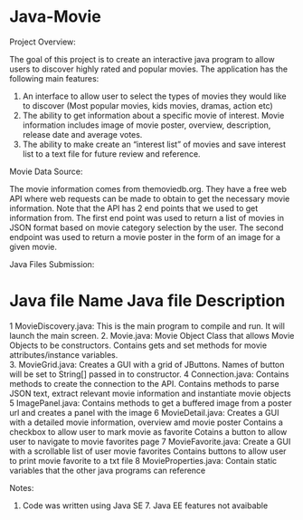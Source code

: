 # Java-Movie

Project Overview: 

The goal of this project is to create an interactive java program to allow users to discover highly rated and popular movies. The application has the following main features:
1.	An interface to allow user to select the types of movies they would like to discover (Most popular movies, kids movies, dramas, action etc)
2.	The ability to get information about a specific movie of interest. Movie information includes image of movie poster, overview, description, release date and average votes.
3.	The ability to make create an “interest list” of movies and save interest list to a text file for future review and reference.

Movie Data Source:

The movie information comes from themoviedb.org. They have a free web API where web requests can be made to obtain to get the necessary movie information. Note that the API has 2 end points that we used to get information from. The first end point was used to return a list of movies in JSON format based on movie category selection by the user. The second endpoint was used to return a movie poster in the form of an image for a given movie. 

Java Files Submission:

#	Java file Name	Java file Description
1	MovieDiscovery.java: 	This is the main program to compile and run. It will launch the main screen.
2.	Movie.java: 	Movie Object Class that allows Movie Objects to be constructors.
Contains gets and set methods for movie attributes/instance variables.  
3.	MovieGrid.java: 	Creates a GUI with a grid of JButtons. Names of button will be set to String[] passed in to constructor.
4	Connection.java:	Contains methods to create the connection to the API.
Contains methods to parse JSON text, extract relevant movie information and instantiate movie objects
5	ImagePanel.java:	Contains methods to get a buffered image from a poster url and creates a panel with the image
6	MovieDetail.java:	Creates a GUI with a detailed movie information, overview amd movie poster
Contains a checkbox to allow user to mark movie as favorite
Cotains a button to allow user to navigate to movie favorites page
7	MovieFavorite.java:	Create a GUI with a scrollable list of user movie favorites
Contains buttons to allow user to print movie favorite to a txt file
8	MovieProperties.java:	Contain static variables that the other java programs can reference


Notes:
1. Code was written using Java SE 7. Java EE features not avaibable

